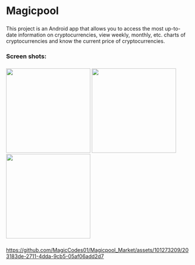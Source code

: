 <h1 align="left">Magicpool</h1>

###

<p align="left">This project is an Android app that allows you to access the most up-to-date information on cryptocurrencies, view weekly, monthly, etc. charts of cryptocurrencies and know the current price of cryptocurrencies.</p>

###

<h3 align="left">Screen shots:</h3>

###

<p float="left">
 
  <img src="https://github.com/MagicCodes01/Magicpool_Market/assets/101273209/f5753836-33d4-41e1-85e4-ef24dd36afd0" width="230" />
  <img src="https://github.com/MagicCodes01/Magicpool_Market/assets/101273209/d646648e-78fc-42cb-a0bc-766b117b6484" width="230" />
  <img src="https://github.com/MagicCodes01/Magicpool_Market/assets/101273209/c7252a01-e5db-40c8-be73-dd3452b6394e" width="230" />

</p>

###



https://github.com/MagicCodes01/Magicpool_Market/assets/101273209/203183de-2711-4dda-9cb5-05af06add2d7



###
